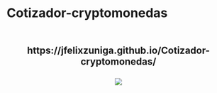 # Cotizador-cryptomonedas

<h2 align="center">
   <br>
      https://jfelixzuniga.github.io/Cotizador-cryptomonedas/
   <br>
   <br>
   <img src="./chrome-capture.gif">
   <br>
</h2>
